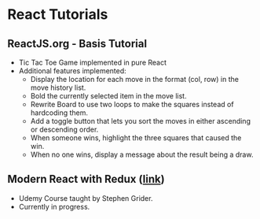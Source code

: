 # React Tutorials
## ReactJS.org - Basis Tutorial
-  Tic Tac Toe Game implemented in pure React
-  Additional features implemented:
    -  Display the location for each move in the format (col, row) in the move history list.
    -  Bold the currently selected item in the move list.
    -  Rewrite Board to use two loops to make the squares instead of hardcoding them.
    -  Add a toggle button that lets you sort the moves in either ascending or descending order.
    -  When someone wins, highlight the three squares that caused the win.
    -  When no one wins, display a message about the result being a draw.
    
## Modern React with Redux ([link](https://www.udemy.com/react-redux/learn/v4/overview))
-  Udemy Course taught by Stephen Grider.
-  Currently in progress.
